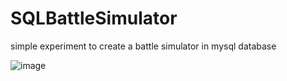 # SQLBattleSimulator
simple experiment to create a battle simulator in mysql database

![image](https://github.com/user-attachments/assets/3e2d7dec-3f2f-4ce0-aebc-71502038bf7f)

